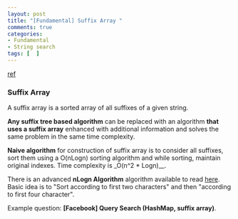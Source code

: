 ```yaml
---
layout: post
title: "[Fundamental] Suffix Array "
comments: true
categories:
- Fundamental
- String search
tags: [  ]
---
```


[ref](http://www.geeksforgeeks.org/suffix-array-set-1-introduction/)

### Suffix Array

A suffix array is a sorted array of all suffixes of a given string. 

__Any suffix tree based algorithm__ can be replaced with an algorithm __that uses a suffix array__ enhanced with additional information and solves the same problem in the same time complexity. 

__Naive algorithm__ for construction of suffix array is to consider all suffixes, sort them using a O(nLogn) sorting algorithm and while sorting, maintain original indexes. Time complexity is _O(n^2 * Logn)__. 

There is an advanced __nLogn Algorithm__ algorithm available to read [here](http://www.geeksforgeeks.org/suffix-array-set-2-a-nlognlogn-algorithm/). Basic idea is to "Sort according to first two characters" and then "according to first four character". 

Example question: __[Facebook] Query Search (HashMap, suffix array)__. 
